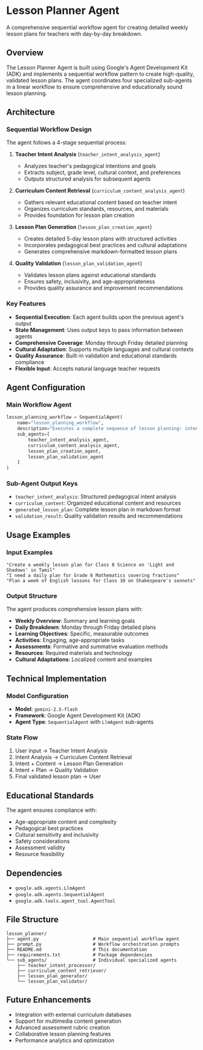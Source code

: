 # Lesson Planner Agent

A comprehensive sequential workflow agent for creating detailed weekly lesson plans for teachers with day-by-day breakdown.

## Overview

The Lesson Planner Agent is built using Google's Agent Development Kit (ADK) and implements a sequential workflow pattern to create high-quality, validated lesson plans. The agent coordinates four specialized sub-agents in a linear workflow to ensure comprehensive and educationally sound lesson planning.

## Architecture

### Sequential Workflow Design

The agent follows a 4-stage sequential process:

1. **Teacher Intent Analysis** (`teacher_intent_analysis_agent`)
   - Analyzes teacher's pedagogical intentions and goals
   - Extracts subject, grade level, cultural context, and preferences
   - Outputs structured analysis for subsequent agents

2. **Curriculum Content Retrieval** (`curriculum_content_analysis_agent`)
   - Gathers relevant educational content based on teacher intent
   - Organizes curriculum standards, resources, and materials
   - Provides foundation for lesson plan creation

3. **Lesson Plan Generation** (`lesson_plan_creation_agent`)
   - Creates detailed 5-day lesson plans with structured activities
   - Incorporates pedagogical best practices and cultural adaptations
   - Generates comprehensive markdown-formatted lesson plans

4. **Quality Validation** (`lesson_plan_validation_agent`)
   - Validates lesson plans against educational standards
   - Ensures safety, inclusivity, and age-appropriateness
   - Provides quality assurance and improvement recommendations

### Key Features

- **Sequential Execution**: Each agent builds upon the previous agent's output
- **State Management**: Uses output keys to pass information between agents
- **Comprehensive Coverage**: Monday through Friday detailed planning
- **Cultural Adaptation**: Supports multiple languages and cultural contexts
- **Quality Assurance**: Built-in validation and educational standards compliance
- **Flexible Input**: Accepts natural language teacher requests

## Agent Configuration

### Main Workflow Agent

```python
lesson_planning_workflow = SequentialAgent(
    name="lesson_planning_workflow",
    description="Executes a complete sequence of lesson planning: intent analysis, content retrieval, plan generation, and validation.",
    sub_agents=[
        teacher_intent_analysis_agent,
        curriculum_content_analysis_agent, 
        lesson_plan_creation_agent,
        lesson_plan_validation_agent
    ]
)
```

### Sub-Agent Output Keys

- `teacher_intent_analysis`: Structured pedagogical intent analysis
- `curriculum_content`: Organized educational content and resources
- `generated_lesson_plan`: Complete lesson plan in markdown format
- `validation_result`: Quality validation results and recommendations

## Usage Examples

### Input Examples

```
"Create a weekly lesson plan for Class 8 Science on 'Light and Shadows' in Tamil"
"I need a daily plan for Grade 6 Mathematics covering fractions"
"Plan a week of English lessons for Class 10 on Shakespeare's sonnets"
```

### Output Structure

The agent produces comprehensive lesson plans with:

- **Weekly Overview**: Summary and learning goals
- **Daily Breakdown**: Monday through Friday detailed plans
- **Learning Objectives**: Specific, measurable outcomes
- **Activities**: Engaging, age-appropriate tasks
- **Assessments**: Formative and summative evaluation methods
- **Resources**: Required materials and technology
- **Cultural Adaptations**: Localized content and examples

## Technical Implementation

### Model Configuration
- **Model**: `gemini-2.5-flash`
- **Framework**: Google Agent Development Kit (ADK)
- **Agent Type**: `SequentialAgent` with `LlmAgent` sub-agents

### State Flow
1. User input → Teacher Intent Analysis
2. Intent Analysis → Curriculum Content Retrieval  
3. Intent + Content → Lesson Plan Generation
4. Intent + Plan → Quality Validation
5. Final validated lesson plan → User

## Educational Standards

The agent ensures compliance with:
- Age-appropriate content and complexity
- Pedagogical best practices
- Cultural sensitivity and inclusivity
- Safety considerations
- Assessment validity
- Resource feasibility

## Dependencies

- `google.adk.agents.LlmAgent`
- `google.adk.agents.SequentialAgent`
- `google.adk.tools.agent_tool.AgentTool`

## File Structure

```
lesson_planner/
├── agent.py                    # Main sequential workflow agent
├── prompt.py                   # Workflow orchestration prompts
├── README.md                   # This documentation
├── requirements.txt            # Package dependencies
└── sub_agents/                 # Individual specialized agents
    ├── teacher_intent_processor/
    ├── curriculum_content_retriever/
    ├── lesson_plan_generator/
    └── lesson_plan_validator/
```

## Future Enhancements

- Integration with external curriculum databases
- Support for multimedia content generation
- Advanced assessment rubric creation
- Collaborative lesson planning features
- Performance analytics and optimization
